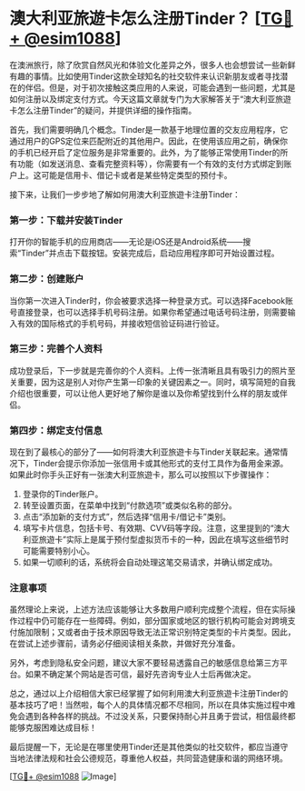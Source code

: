 # 澳大利亚旅遊卡怎么注册Tinder？ [[TG💪+ @esim1088](https://t.me/s/esim1088)]

在澳洲旅行，除了欣赏自然风光和体验文化差异之外，很多人也会想尝试一些新鲜有趣的事情。比如使用Tinder这款全球知名的社交软件来认识新朋友或者寻找潜在的伴侣。但是，对于初次接触这类应用的人来说，可能会遇到一些问题，尤其是如何注册以及绑定支付方式。今天这篇文章就专门为大家解答关于“澳大利亚旅遊卡怎么注册Tinder”的疑问，并提供详细的操作指南。

首先，我们需要明确几个概念。Tinder是一款基于地理位置的交友应用程序，它通过用户的GPS定位来匹配附近的其他用户。因此，在使用该应用之前，确保你的手机已经开启了定位服务是非常重要的。此外，为了能够正常使用Tinder的所有功能（如发送消息、查看完整资料等），你需要有一个有效的支付方式绑定到账户上。这可能是信用卡、借记卡或者是某些特定类型的预付卡。

接下来，让我们一步步地了解如何用澳大利亚旅遊卡注册Tinder：

### 第一步：下载并安装Tinder

打开你的智能手机的应用商店——无论是iOS还是Android系统——搜索“Tinder”并点击下载按钮。安装完成后，启动应用程序即可开始设置过程。

### 第二步：创建账户

当你第一次进入Tinder时，你会被要求选择一种登录方式。可以选择Facebook账号直接登录，也可以选择手机号码注册。如果你希望通过电话号码注册，则需要输入有效的国际格式的手机号码，并接收短信验证码进行验证。

### 第三步：完善个人资料

成功登录后，下一步就是完善你的个人资料。上传一张清晰且具有吸引力的照片至关重要，因为这是别人对你产生第一印象的关键因素之一。同时，填写简短的自我介绍也很重要，可以让他人更好地了解你是谁以及你希望找到什么样的朋友或伴侣。

### 第四步：绑定支付信息

现在到了最核心的部分了——如何将澳大利亚旅遊卡与Tinder关联起来。通常情况下，Tinder会提示你添加一张信用卡或其他形式的支付工具作为备用金来源。如果此时你手头正好有一张澳大利亚旅遊卡，那么可以按照以下步骤操作：

1. 登录你的Tinder账户。
2. 转至设置页面，在菜单中找到“付款选项”或类似名称的部分。
3. 点击“添加新的支付方式”，然后选择“信用卡/借记卡”类别。
4. 填写卡片信息，包括卡号、有效期、CVV码等字段。注意，这里提到的“澳大利亚旅遊卡”实际上是属于预付型虚拟货币卡的一种，因此在填写这些细节时可能需要特别小心。
5. 如果一切顺利的话，系统将会自动处理这笔交易请求，并确认绑定成功。

### 注意事项

虽然理论上来说，上述方法应该能够让大多数用户顺利完成整个流程，但在实际操作过程中仍可能存在一些障碍。例如，部分国家或地区的银行机构可能会对跨境支付施加限制；又或者由于技术原因导致无法正常识别特定类型的卡片类型。因此，在尝试上述步骤前，请务必仔细阅读相关条款，并做好充分准备。

另外，考虑到隐私安全问题，建议大家不要轻易透露自己的敏感信息给第三方平台。如果不确定某个网站是否可信，最好先咨询专业人士后再做决定。

总之，通过以上介绍相信大家已经掌握了如何利用澳大利亚旅遊卡注册Tinder的基本技巧了吧！当然啦，每个人的具体情况都不尽相同，所以在具体实施过程中难免会遇到各种各样的挑战。不过没关系，只要保持耐心并且勇于尝试，相信最终都能够克服困难达成目标！

最后提醒一下，无论是在哪里使用Tinder还是其他类似的社交软件，都应当遵守当地法律法规和社会公德规范，尊重他人权益，共同营造健康和谐的网络环境。

[[TG💪+ @esim1088](https://t.me/s/esim1088) ![Image](https://i.postimg.cc/4NQfJmqS/Snipaste-2025-05-13-00-14-12.png)]